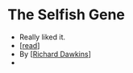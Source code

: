 # The Selfish Gene
- Really liked it.
- [[read]]
- By [[Richard Dawkins]]
- 

[//begin]: # "Autogenerated link references for markdown compatibility"
[read]: read "Read"
[Richard Dawkins]: richard-dawkins "Richard Dawkins"
[//end]: # "Autogenerated link references"